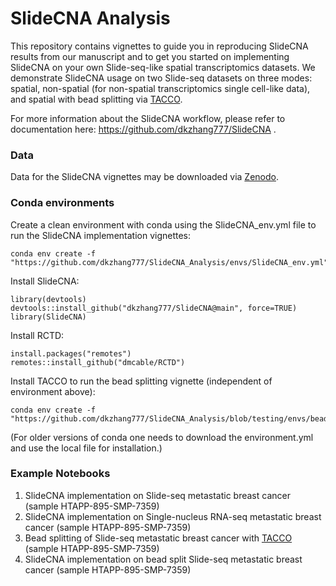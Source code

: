 # SlideCNA Analysis

This repository contains vignettes to guide you in reproducing SlideCNA results from our manuscript and to get you started on implementing SlideCNA on your own Slide-seq-like spatial transcriptomics datasets. We demonstrate SlideCNA usage on two Slide-seq datasets on three modes: spatial, non-spatial (for non-spatial transcriptomics single cell-like data), and spatial with bead splitting via [TACCO](https://www.nature.com/articles/s41587-023-01657-3).

For more information about the SlideCNA workflow, please refer to documentation here: https://github.com/dkzhang777/SlideCNA .

### Data
Data for the SlideCNA vignettes may be downloaded via [Zenodo](https://doi.org/10.5281/zenodo.10658097).

### Conda environments
Create a clean environment with conda using the SlideCNA_env.yml file to run the SlideCNA implementation vignettes:
```
conda env create -f "https://github.com/dkzhang777/SlideCNA_Analysis/envs/SlideCNA_env.yml"
```

Install SlideCNA:
```
library(devtools)
devtools::install_github("dkzhang777/SlideCNA@main", force=TRUE)
library(SlideCNA)
```

Install RCTD:
```
install.packages("remotes")
remotes::install_github("dmcable/RCTD")
```

Install TACCO to run the bead splitting vignette (independent of environment above):
```
conda env create -f "https://github.com/dkzhang777/SlideCNA_Analysis/blob/testing/envs/bead_split_env.yml"
```

(For older versions of conda one needs to download the environment.yml and use the local file for installation.)

### Example Notebooks
1. SlideCNA implementation on Slide-seq metastatic breast cancer (sample HTAPP-895-SMP-7359)
2. SlideCNA implementation on Single-nucleus RNA-seq metastatic breast cancer (sample HTAPP-895-SMP-7359)
3. Bead splitting of Slide-seq metastatic breast cancer with [TACCO](https://www.nature.com/articles/s41587-023-01657-3) (sample HTAPP-895-SMP-7359)
4. SlideCNA implementation on bead split Slide-seq metastatic breast cancer (sample HTAPP-895-SMP-7359)
